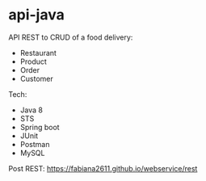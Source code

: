 # api-java
API REST to CRUD of a food delivery:

- Restaurant
- Product
- Order
- Customer

Tech:
- Java 8
- STS
- Spring boot 
- JUnit
- Postman
- MySQL


Post REST: https://fabiana2611.github.io/webservice/rest
